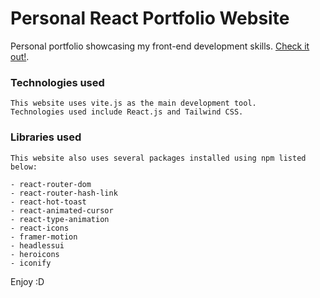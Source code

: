 # Personal React Portfolio Website

Personal portfolio showcasing my front-end development skills.
[Check it out!](https://daffafaizan.com/).

### Technologies used
```
This website uses vite.js as the main development tool.
Technologies used include React.js and Tailwind CSS.
```
### Libraries used
```
This website also uses several packages installed using npm listed below:

- react-router-dom
- react-router-hash-link
- react-hot-toast
- react-animated-cursor
- react-type-animation
- react-icons
- framer-motion
- headlessui
- heroicons
- iconify
```

Enjoy :D
